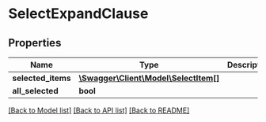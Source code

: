 # SelectExpandClause

## Properties
Name | Type | Description | Notes
------------ | ------------- | ------------- | -------------
**selected_items** | [**\Swagger\Client\Model\SelectItem[]**](SelectItem.md) |  | [optional] 
**all_selected** | **bool** |  | [optional] 

[[Back to Model list]](../README.md#documentation-for-models) [[Back to API list]](../README.md#documentation-for-api-endpoints) [[Back to README]](../README.md)


